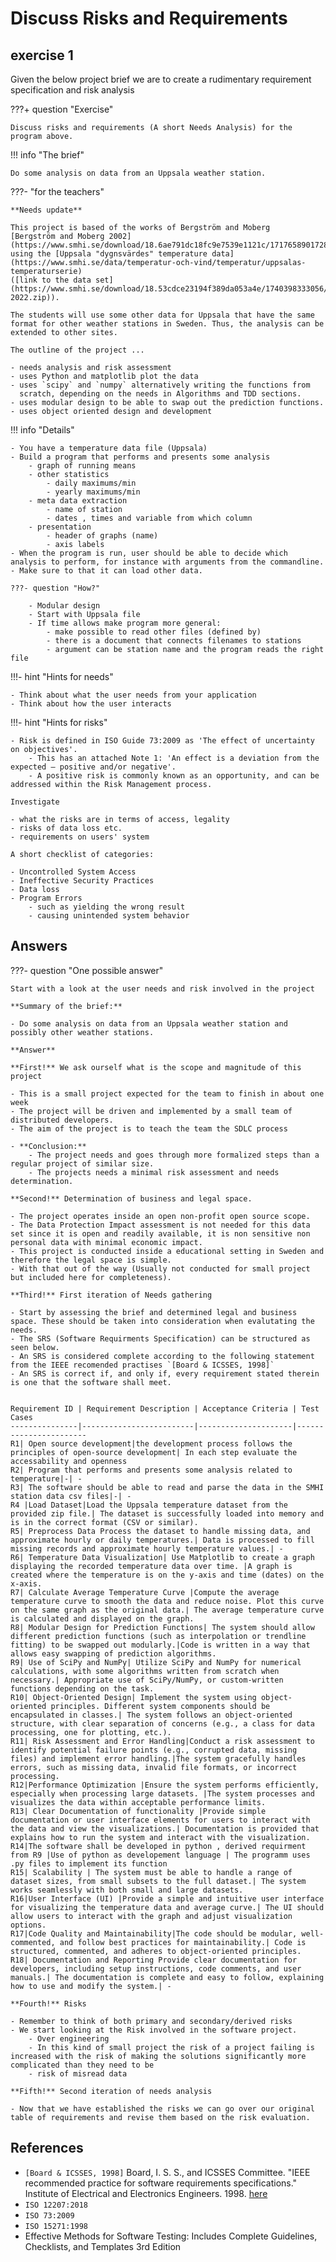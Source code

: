 # Discuss Risks and Requirements

## exercise 1

Given the below project brief we are to create a rudimentary requirement specification and risk analysis

???+ question "Exercise"

    Discuss risks and requirements (A short Needs Analysis) for the program above.


!!! info "The brief"

    Do some analysis on data from an Uppsala weather station.

???- "for the teachers"

    **Needs update**

    This project is based of the works of Bergström and Moberg
    [Bergström and Moberg 2002](https://www.smhi.se/download/18.6ae791dc18fc9e7539e1121c/1717658901728/Bergstr%C3%B6m_Moberg_Uppsala.pdf),
    using the [Uppsala "dygnsvärdes" temperature data](https://www.smhi.se/data/temperatur-och-vind/temperatur/uppsalas-temperaturserie)
    ([link to the data set](https://www.smhi.se/download/18.53cdce23194f389da053a4e/1740398333056/uppsala_tm_1722-2022.zip)).

    The students will use some other data for Uppsala that have the same format for other weather stations in Sweden. Thus, the analysis can be extended to other sites.

    The outline of the project ...

    - needs analysis and risk assessment
    - uses Python and matplotlib plot the data
    - uses `scipy` and `numpy` alternatively writing the functions from
      scratch, depending on the needs in Algorithms and TDD sections.
    - uses modular design to be able to swap out the prediction functions.
    - uses object oriented design and development

!!! info "Details"

    - You have a temperature data file (Uppsala)
    - Build a program that performs and presents some analysis
        - graph of running means
        - other statistics
            - daily maximums/min
            - yearly maximums/min
        - meta data extraction
            - name of station
            - dates , times and variable from which column
        - presentation
            - header of graphs (name)
            - axis labels
    - When the program is run, user should be able to decide which analysis to perform, for instance with arguments from the commandline.
    - Make sure to that it can load other data.

    ???- question "How?"

        - Modular design
        - Start with Uppsala file
        - If time allows make program more general:
            - make possible to read other files (defined by)
            - there is a document that connects filenames to stations
            - argument can be station name and the program reads the right file

!!!- hint "Hints for needs"

    - Think about what the user needs from your application
    - Think about how the user interacts

!!!- hint "Hints for risks"

    - Risk is defined in ISO Guide 73:2009 as 'The effect of uncertainty on objectives'.
        - This has an attached Note 1: 'An effect is a deviation from the expected — positive and/or negative'.
        - A positive risk is commonly known as an opportunity, and can be addressed within the Risk Management process.

    Investigate

    - what the risks are in terms of access, legality
    - risks of data loss etc.
    - requirements on users' system

    A short checklist of categories:

    - Uncontrolled System Access
    - Ineffective Security Practices
    - Data loss
    - Program Errors
        - such as yielding the wrong result
        - causing unintended system behavior

## Answers

???- question "One possible answer"

    Start with a look at the user needs and risk involved in the project

    **Summary of the brief:**

    - Do some analysis on data from an Uppsala weather station and possibly other weather stations.

    **Answer**

    **First!** We ask ourself what is the scope and magnitude of this project

    - This is a small project expected for the team to finish in about one week
    - The project will be driven and implemented by a small team of distributed developers.
    - The aim of the project is to teach the team the SDLC process

    - **Conclusion:**
        - The project needs and goes through more formalized steps than a regular project of similar size.
        - The projects needs a minimal risk assessment and needs determination.

    **Second!** Determination of business and legal space.

    - The project operates inside an open non-profit open source scope.
    - The Data Protection Impact assessment is not needed for this data set since it is open and readily available, it is non sensitive non personal data with minimal economic impact.
    - This project is conducted inside a educational setting in Sweden and therefore the legal space is simple.
    - With that out of the way (Usually not conducted for small project but included here for completeness).

    **Third!** First iteration of Needs gathering

    - Start by assessing the brief and determined legal and business space. These should be taken into consideration when evalutating the needs.
    - The SRS (Software Requirments Specification) can be structured as seen below.
    - An SRS is considered complete according to the following statement from the IEEE recomended practises `[Board & ICSSES, 1998]`
    - An SRS is correct if, and only if, every requirement stated therein is one that the software shall meet.


    Requirement ID | Requirement Description | Acceptance Criteria | Test Cases
    ---------------|-------------------------|---------------------|-----------------------
    R1| Open source development|the development process follows the principles of open-source development| In each step evaluate the accessability and openness
    R2| Program that performs and presents some analysis related to temperature|-| -
    R3| The software should be able to read and parse the data in the SMHI station data csv files|-| -
    R4 |Load Dataset|Load the Uppsala temperature dataset from the provided zip file.| The dataset is successfully loaded into memory and is in the correct format (CSV or similar).
    R5| Preprocess Data Process the dataset to handle missing data, and approximate hourly or daily temperatures.| Data is processed to fill missing records and approximate hourly temperature values.| -
    R6| Temperature Data Visualization| Use Matplotlib to create a graph displaying the recorded temperature data over time. |A graph is created where the temperature is on the y-axis and time (dates) on the x-axis.
    R7| Calculate Average Temperature Curve |Compute the average temperature curve to smooth the data and reduce noise. Plot this curve on the same graph as the original data.| The average temperature curve is calculated and displayed on the graph.
    R8| Modular Design for Prediction Functions| The system should allow different prediction functions (such as interpolation or trendline fitting) to be swapped out modularly.|Code is written in a way that allows easy swapping of prediction algorithms.
    R9| Use of SciPy and NumPy| Utilize SciPy and NumPy for numerical calculations, with some algorithms written from scratch when necessary.| Appropriate use of SciPy/NumPy, or custom-written functions depending on the task.
    R10| Object-Oriented Design| Implement the system using object-oriented principles. Different system components should be encapsulated in classes.| The system follows an object-oriented structure, with clear separation of concerns (e.g., a class for data processing, one for plotting, etc.).
    R11| Risk Assessment and Error Handling|Conduct a risk assessment to identify potential failure points (e.g., corrupted data, missing files) and implement error handling.|The system gracefully handles errors, such as missing data, invalid file formats, or incorrect processing.
    R12|Performance Optimization |Ensure the system performs efficiently, especially when processing large datasets. |The system processes and visualizes the data within acceptable performance limits.
    R13| Clear Documentation of functionality |Provide simple documentation or user interface elements for users to interact with the data and view the visualizations.| Documentation is provided that explains how to run the system and interact with the visualization.
    R14|The software shall be developed in python , derived requirment from R9 |Use of python as developement language | The programm uses .py files to implement its function
    R15| Scalability | The system must be able to handle a range of dataset sizes, from small subsets to the full dataset.| The system works seamlessly with both small and large datasets.
    R16|User Interface (UI) |Provide a simple and intuitive user interface for visualizing the temperature data and average curve.| The UI should allow users to interact with the graph and adjust visualization options.
    R17|Code Quality and Maintainability|The code should be modular, well-commented, and follow best practices for maintainability.| Code is structured, commented, and adheres to object-oriented principles.
    R18| Documentation and Reporting Provide clear documentation for developers, including setup instructions, code comments, and user manuals.| The documentation is complete and easy to follow, explaining how to use and modify the system.| -

    **Fourth!** Risks

    - Remember to think of both primary and secondary/derived risks
    - We start looking at the Risk involved in the software project.
        - Over engineering
        - In this kind of small project the risk of a project failing is increased with the risk of making the solutions significantly more complicated than they need to be
        - risk of misread data

    **Fifth!** Second iteration of needs analysis

    - Now that we have established the risks we can go over our original table of requirements and revise them based on the risk evaluation.

## References

- `[Board & ICSSES, 1998]` Board, I. S. S., and ICSSES Committee.
  "IEEE recommended practice for software requirements specifications."
  Institute of Electrical and Electronics Engineers. 1998.
  [here](https://ieeexplore.ieee.org/document/720574)
- `ISO 12207:2018`
- `ISO 73:2009`
- `ISO 15271:1998`
- Effective Methods for Software Testing: Includes Complete Guidelines,
  Checklists, and Templates 3rd Edition

